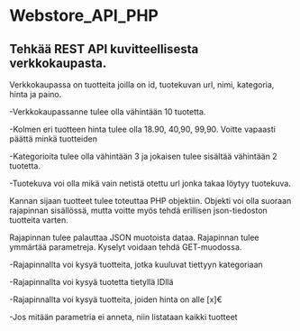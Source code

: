# Webstore_API_PHP
## Tehkää REST API kuvitteellisesta verkkokaupasta.


Verkkokaupassa on tuotteita joilla on id, tuotekuvan url, nimi, kategoria, hinta ja paino.

-Verkkokaupassanne tulee olla vähintään 10 tuotetta. 

-Kolmen eri tuotteen hinta tulee olla 18.90, 40,90, 99,90. Voitte vapaasti päättä minkä tuotteiden

-Kategorioita tulee olla vähintään 3 ja jokaisen tulee sisältää vähintään 2 tuotetta. 

-Tuotekuva voi olla mikä vain netistä otettu url jonka takaa löytyy tuotekuva.



Kannan sijaan tuotteet tulee toteuttaa PHP objektiin. Objekti voi olla suoraan rajapinnan sisällössä, mutta voitte myös tehdä erillisen json-tiedoston tuotteita varten.



Rajapinnan tulee palauttaa JSON muotoista dataa. Rajapinnan tulee ymmärtää parametreja. Kyselyt voidaan tehdä GET-muodossa. 

-Rajapinnallta voi kysyä tuotteita, jotka kuuluvat tiettyyn kategoriaan

-Rajapinnallta voi kysyä tuotetta tietyllä IDllä

-Rajapinnallta voi kysyä tuotteita, joiden hinta on alle [x]€

-Jos mitään parametria ei anneta, niin listataan kaikki tuotteet
